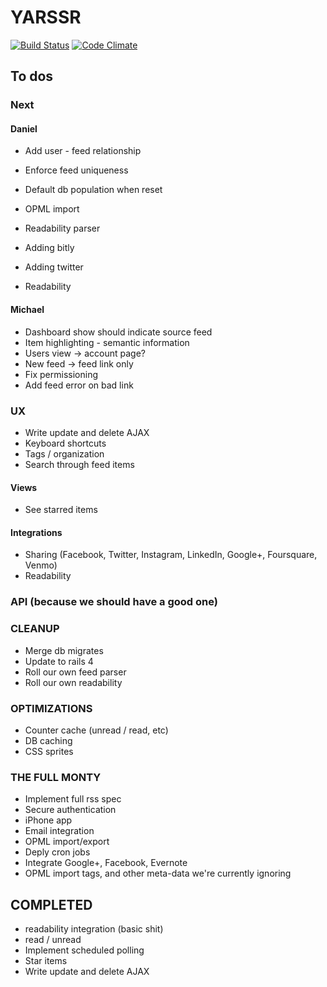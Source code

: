 # YARSSR

[![Build Status](https://travis-ci.org/danielsuo/rss.png)](https://travis-ci.org/danielsuo/rss)
[![Code Climate](https://codeclimate.com/github/danielsuo/rss.png)](https://codeclimate.com/github/danielsuo/rss)

## To dos

### Next
#### Daniel
- Add user - feed relationship
- Enforce feed uniqueness
- Default db population when reset
- OPML import
- Readability parser

- Adding bitly
- Adding twitter
- Readability

#### Michael
- Dashboard show should indicate source feed
- Item highlighting - semantic information
- Users view -> account page?
- New feed -> feed link only
- Fix permissioning
- Add feed error on bad link

### UX
- Write update and delete AJAX
- Keyboard shortcuts
- Tags / organization
- Search through feed items

#### Views
- See starred items

#### Integrations
- Sharing (Facebook, Twitter, Instagram, LinkedIn, Google+, Foursquare, Venmo)
- Readability

### API (because we should have a good one)

### CLEANUP
- Merge db migrates
- Update to rails 4
- Roll our own feed parser
- Roll our own readability

### OPTIMIZATIONS
- Counter cache (unread / read, etc)
- DB caching
- CSS sprites

### THE FULL MONTY
- Implement full rss spec
- Secure authentication
- iPhone app
- Email integration
- OPML import/export
- Deply cron jobs
- Integrate Google+, Facebook, Evernote
- OPML import tags, and other meta-data we're currently ignoring

## COMPLETED
- readability integration (basic shit)
- read / unread
- Implement scheduled polling
- Star items
- Write update and delete AJAX

